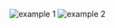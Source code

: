 ![example 1](https://github.com/user-attachments/assets/43662ec0-fbcd-45b5-a2ae-43d33712b6d3)
![example 2](https://github.com/user-attachments/assets/2aa2c7e5-b09b-4322-a15e-84a35a274530)
